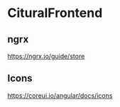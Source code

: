 # CituralFrontend

## ngrx

<https://ngrx.io/guide/store>

## Icons

<https://coreui.io/angular/docs/icons>
